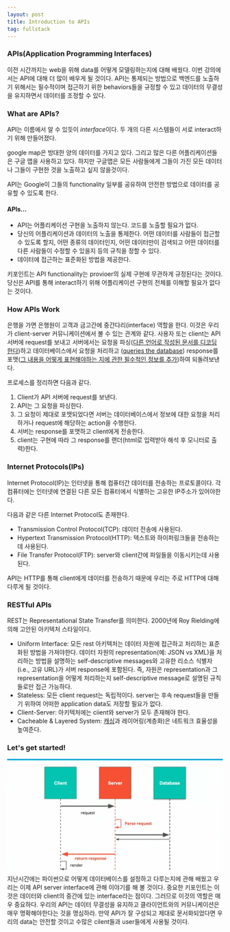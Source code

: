 ```yaml
---
layout: post
title: Introduction to APIs
tag: fullstack
---
```

### APIs(Application Programming Interfaces)

이전 시간까지는 web을 위해 data를 어떻게 모델링하는지에 대해 배웠다. 이번 강의에서는 API에 대해 더 많이 배우게 될 것이다. API는 통제되는 방법으로 백엔드를 
노출하기 위해서는 필수적이며 접근하기 위한 behaviors들을 규정할 수 있고 데이터의 무결성을 유지하면서 데이터를 조정할 수 있다.

### What are APIs?
API는 이름에서 알 수 있듯이 *interface*이다. 두 개의 다른 시스템들이 서로 interact하기 위해 만들어졌다.

google map은 방대한 양의 데이터를 가지고 있다. 그리고 많은 다른 어플리케이션들은 구글 맵을 사용하고 있다. 하지만 구글맵은 모든 사람들에게 그들이 가진 
모든 데이터나 그들이 구현한 것을 노출하고 싶지 않을것이다. 

API는 Google이 그들의 functionality 일부를 공유하여 안전한 방법으로 데이터를 공유할 수 있도록 한다. 

#### APIs...
- API는 어플리케이션 구현을 노출하지 않는다. 코드를 노출할 필요가 없다.
- 당신의 어플리케이션과 데이터의 노출을 통제한다. 어떤 데이터를 사람들이 접근할 수 있도록 할지, 어떤 종류의 데이터인지, 어떤 데이터만이 검색되고 어떤 데이터를
 다른 사람들이 수정할 수 있을지 등의 규칙을 정할 수 있다.
- 데이터에 접근하는 표준화된 방법을 제공한다.

키포인트는 API functionality는 provioer의 실제 구현에 무관하게 규정된다는 것이다. 당신은 API를 통해 interact하기 위해 어플리케이션 구현의 전체를 이해할 필요가 없다는 것이다.

### How APIs Work
은행을 가면 은행원이 고객과 금고간에 중간다리(interface) 역할을 한다. 이것은 우리가 client-server 커뮤니케이션에서 볼 수 있는 관계와 같다. 사용자 또는 
client는 API 서버에 request를 보내고 서버에서는 요청을 파싱([다른 언어로 작성된 문서를 디코딩 한다](https://est0que.tistory.com/11))하고 데이터베이스에서 요청을 처리하고
([queries the database](http://www.terms.co.kr/query.htm)) response를 포맷([그 내용을 어떻게 표현해야하는 지에 관한 필수적인 정보를 추가](http://www.terms.co.kr/format.htm))하여 되돌려보낸다.

프로세스를 정리하면 다음과 같다.
1. Client가 API 서버에 request를 보낸다.
2. API는 그 요청을 파싱한다.
3. 그 요청이 제대로 포맷되었다면 서버는 데이터베이스에서 정보에 대한 요청을 처리하거나 request에 해당하는 action을 수행한다.
4. 서버는 response를 포맷하고 client에게 전송한다.
5. client는 구현에 따라 그 response를 랜더(html로 입력받아 해석 후 모니터로 출력)한다.


### Internet Protocols(IPs)
Internet Protocol(IP)는 인터넷을 통해 컴퓨터간 데이터를 전송하는 프로토콜이다. 각 컴퓨터에는 인터넷에 연결된 다른 모든 컴퓨터에서 식별하는 고유한 
IP주소가 있어야한다.

다음과 같은 다른 Internet Protocol도 존재한다.
- Transmission Control Protocol(TCP): 데이터 전송에 사용된다.
- Hypertext Transmission Protocol(HTTP): 텍스트와 하이퍼링크들을 전송하는데 사용된다.
- File Transfer Protocol(FTP): server와 client간에 파일들을 이동시키는데 사용된다.

API는 HTTP를 통해 client에게 데이터를 전송하기 때문에 우리는 주로 HTTP에 대해 다루게 될 것이다.

### RESTful APIs
REST는 Representational State Transfer를 의미한다. 2000년에 Roy Rielding에 의해 고안된 아키텍처 스타일이다.
- Uniform Interface: 모든 rest 아키텍처는 데이터 자원에 접근하고 처리하는 표준화된 방법을 가져야한다. 데이터 자원의 representation(예: JSON vs XML)을 처리하는 방법을 설명하는 self-descriptive messages와 고유한 리소스 식별자(i.e., 고유 URL)가 서버 response에 포함된다. 즉, 자원은 representation과 그 representation을 어떻게 처리하는지 self-descriptive message로 설명된 규칙들로만 접근 가능하다.
- Stateless: 모든 client request는 독립적이다. server는 후속 request들을 만들기 위하여 어떠한 application data도 저장할 필요가 없다.
- Client-Server: 아키텍처에는 ciient와 server가 모두 존재해야 한다.
- Cacheable & Layered System: [캐싱](https://richong.tistory.com/95)과 레이어링(계층화)은 네트워크 효율성을 높여준다.

### Let's get started!
![server](/img/server.png)
지난시간에는 파이썬으로 어떻게 데이터베이스를 설정하고 다루는지에 관해 배웠고 우리는 이제 API server interface에 관해 이야기를 해 볼 것이다.
중요한 키포인트는 이것은 데이터와 client의 중간에 있는 interface라는 점이다. 그러므로 이것의 역할은 매우 중요하다. 우리의 API는 데이터 무결성을 유지하고 클라이언트와의 커뮤니케이션은 매우 명확해야한다는 것을 명심하라. 만약 API가 잘 구성되고 제대로 문서화되었다면 우리의 data는 
안전할 것이고 수많은 cilent들과 user들에게 사용될 것이다.
